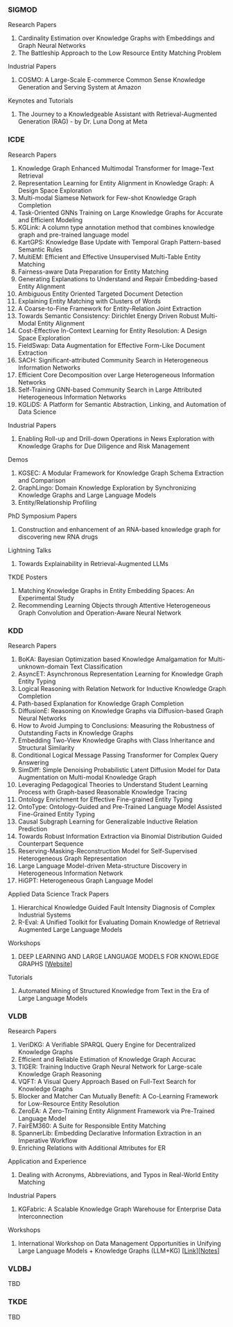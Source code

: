 ### SIGMOD 
Research Papers
1. Cardinality Estimation over Knowledge Graphs with Embeddings and Graph Neural Networks
2. The Battleship Approach to the Low Resource Entity Matching Problem

Industrial Papers
1. COSMO: A Large-Scale E-commerce Common Sense Knowledge Generation and Serving System at Amazon

Keynotes and Tutorials
1. The Journey to a Knowledgeable Assistant with Retrieval-Augmented Generation (RAG) - by Dr. Luna Dong at Meta

### ICDE
Research Papers
1. Knowledge Graph Enhanced Multimodal Transformer for Image-Text Retrieval 
2. Representation Learning for Entity Alignment in Knowledge Graph: A Design Space Exploration
3. Multi-modal Siamese Network for Few-shot Knowledge Graph Completion
4. Task-Oriented GNNs Training on Large Knowledge Graphs for Accurate and Efficient Modeling
5. KGLink: A column type annotation method that combines knowledge graph and pre-trained language model
6. KartGPS: Knowledge Base Update with Temporal Graph Pattern-based Semantic Rules
7. MultiEM: Efficient and Effective Unsupervised Multi-Table Entity Matching
8. Fairness-aware Data Preparation for Entity Matching
9. Generating Explanations to Understand and Repair Embedding-based Entity Alignment
10. Ambiguous Entity Oriented Targeted Document Detection
11. Explaining Entity Matching with Clusters of Words
12. A Coarse-to-Fine Framework for Entity-Relation Joint Extraction
13. Towards Semantic Consistency: Dirichlet Energy Driven Robust Multi-Modal Entity Alignment
14. Cost-Effective In-Context Learning for Entity Resolution: A Design Space Exploration
15. FieldSwap: Data Augmentation for Effective Form-Like Document Extraction
16. SACH: Significant-attributed Community Search in Heterogeneous Information Networks
17. Efficient Core Decomposition over Large Heterogeneous Information Networks
18. Self-Training GNN-based Community Search in Large Attributed Heterogeneous Information Networks
19. KGLiDS: A Platform for Semantic Abstraction, Linking, and Automation of Data Science

Industrial Papers
1. Enabling Roll-up and Drill-down Operations in News Exploration with Knowledge Graphs for Due Diligence and Risk Management

Demos
1. KGSEC: A Modular Framework for Knowledge Graph Schema Extraction and Comparison
2. GraphLingo: Domain Knowledge Exploration by Synchronizing Knowledge Graphs and Large Language Models
3. Entity/Relationship Profiling

PhD Symposium Papers
1. Construction and enhancement of an RNA-based knowledge graph for discovering new RNA drugs

Lightning Talks
1. Towards Explainability in Retrieval-Augmented LLMs

TKDE Posters
1. Matching Knowledge Graphs in Entity Embedding Spaces: An Experimental Study
2. Recommending Learning Objects through Attentive Heterogeneous Graph Convolution and Operation-Aware Neural Network

### KDD
Research Papers
1. BoKA: Bayesian Optimization based Knowledge Amalgamation for Multi-unknown-domain Text Classification
2. AsyncET: Asynchronous Representation Learning for Knowledge Graph Entity Typing
3. Logical Reasoning with Relation Network for Inductive Knowledge Graph Completion
4. Path-based Explanation for Knowledge Graph Completion
5. DiffusionE: Reasoning on Knowledge Graphs via Diffusion-based Graph Neural Networks
6. How to Avoid Jumping to Conclusions: Measuring the Robustness of Outstanding Facts in Knowledge Graphs
7. Embedding Two-View Knowledge Graphs with Class Inheritance and Structural Similarity
8. Conditional Logical Message Passing Transformer for Complex Query Answering
9. SimDiff: Simple Denoising Probabilistic Latent Diffusion Model for Data Augmentation on Multi-modal Knowledge Graph
10. Leveraging Pedagogical Theories to Understand Student Learning Process with Graph-based Reasonable Knowledge Tracing
11. Ontology Enrichment for Effective Fine-grained Entity Typing
12. OntoType: Ontology-Guided and Pre-Trained Language Model Assisted Fine-Grained Entity Typing
13. Causal Subgraph Learning for Generalizable Inductive Relation Prediction
14. Towards Robust Information Extraction via Binomial Distribution Guided Counterpart Sequence
15. Reserving-Masking-Reconstruction Model for Self-Supervised Heterogeneous Graph Representation
16. Large Language Model-driven Meta-structure Discovery in Heterogeneous Information Network
17. HiGPT: Heterogeneous Graph Language Model

Applied Data Science Track Papers
1. Hierarchical Knowledge Guided Fault Intensity Diagnosis of Complex Industrial Systems
2. R-Eval: A Unified Toolkit for Evaluating Domain Knowledge of Retrieval Augmented Large Language Models

Workshops
1. DEEP LEARNING AND LARGE LANGUAGE MODELS FOR KNOWLEDGE GRAPHS [[Website](https://genetasefa.github.io/dl4kg2024/)]

Tutorials
1. Automated Mining of Structured Knowledge from Text in the Era of Large Language Models

### VLDB 
Research Papers
1. VeriDKG: A Verifiable SPARQL Query Engine for Decentralized Knowledge Graphs
2. Efficient and Reliable Estimation of Knowledge Graph Accurac
3. TIGER: Training Inductive Graph Neural Network for Large-scale Knowledge Graph Reasoning
4. VQFT: A Visual Query Approach Based on Full-Text Search for Knowledge Graphs
5. Blocker and Matcher Can Mutually Benefit: A Co-Learning Framework for Low-Resource Entity Resolution
6. ZeroEA: A Zero-Training Entity Alignment Framework via Pre-Trained Language Model
7. FairEM360: A Suite for Responsible Entity Matching
8. SpannerLib: Embedding Declarative Information Extraction in an Imperative Workflow
9. Enriching Relations with Additional Attributes for ER

Application and Experience
1. Dealing with Acronyms, Abbreviations, and Typos in Real-World Entity Matching

Industrial Papers
1. KGFabric: A Scalable Knowledge Graph Warehouse for Enterprise Data Interconnection

Workshops
1. International Workshop on Data Management Opportunities in Unifying Large Language Models + Knowledge Graphs (LLM+KG) [[Link](https://seucoin.github.io/workshop/llmkg/)][[Notes](https://github.com/heathersherry/Knowledge-Graph-Tutorials-and-Papers/issues/12)]

### VLDBJ
TBD

### TKDE
TBD
